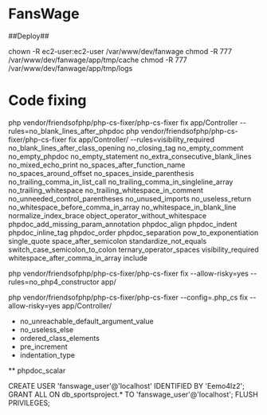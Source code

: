 # FansWage

##Deploy##

chown -R ec2-user:ec2-user /var/www/dev/fanwage
chmod -R 777 /var/www/dev/fanwage/app/tmp/cache
chmod -R 777 /var/www/dev/fanwage/app/tmp/logs

# Code fixing
php vendor/friendsofphp/php-cs-fixer/php-cs-fixer fix app/Controller --rules=no_blank_lines_after_phpdoc
php vendor/friendsofphp/php-cs-fixer/php-cs-fixer fix app/Controller/ --rules=visibility_required
no_blank_lines_after_class_opening
no_closing_tag
no_empty_comment
no_empty_phpdoc
no_empty_statement
no_extra_consecutive_blank_lines
no_mixed_echo_print
no_spaces_after_function_name
no_spaces_around_offset
no_spaces_inside_parenthesis
no_trailing_comma_in_list_call
no_trailing_comma_in_singleline_array
no_trailing_whitespace
no_trailing_whitespace_in_comment
no_unneeded_control_parentheses
no_unused_imports
no_useless_return
no_whitespace_before_comma_in_array
no_whitespace_in_blank_line
normalize_index_brace
object_operator_without_whitespace
phpdoc_add_missing_param_annotation
phpdoc_align
phpdoc_indent
phpdoc_inline_tag
phpdoc_order
phpdoc_separation
pow_to_exponentiation
single_quote
space_after_semicolon
standardize_not_equals
switch_case_semicolon_to_colon
ternary_operator_spaces
visibility_required
whitespace_after_comma_in_array
include

php vendor/friendsofphp/php-cs-fixer/php-cs-fixer fix --allow-risky=yes --rules=no_php4_constructor app/

php vendor/friendsofphp/php-cs-fixer/php-cs-fixer --config=.php_cs fix --allow-risky=yes app/Controller/

* no_unreachable_default_argument_value
* no_useless_else
* ordered_class_elements
* pre_increment
* indentation_type

** phpdoc_scalar


CREATE USER 'fanswage_user'@'localhost' IDENTIFIED BY 'Eemo4Iz2';
GRANT ALL ON db_sportsproject.* TO 'fanswage_user'@'localhost';
FLUSH PRIVILEGES;
